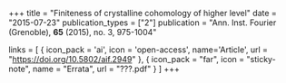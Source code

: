 +++
title = "Finiteness of crystalline cohomology of higher level"
date = "2015-07-23"
publication_types = ["2"]
publication = "Ann. Inst. Fourier (Grenoble), **65** (2015), no. 3, 975-1004"

links = [ { icon_pack = 'ai', icon = 'open-access', name='Article', url = "https://doi.org/10.5802/aif.2949" }, { icon_pack = "far", icon = "sticky-note", name = "Errata", url = "???.pdf" } ]
+++
